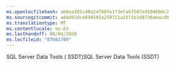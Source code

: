 ```yaml
---
ms.openlocfilehash: ab6ea301c48a24708fe1f3efa6f567e450460dc2
ms.sourcegitcommit: ad4d92dce894592a259721a1571b1d8736abacdb
ms.translationtype: MT
ms.contentlocale: es-ES
ms.lasthandoff: 08/04/2020
ms.locfileid: "87661780"
---
```

<span data-ttu-id="732c7-101">SQL Server Data Tools \( SSDT\)</span><span class="sxs-lookup"><span data-stu-id="732c7-101">SQL Server Data Tools \(SSDT\)</span></span>
